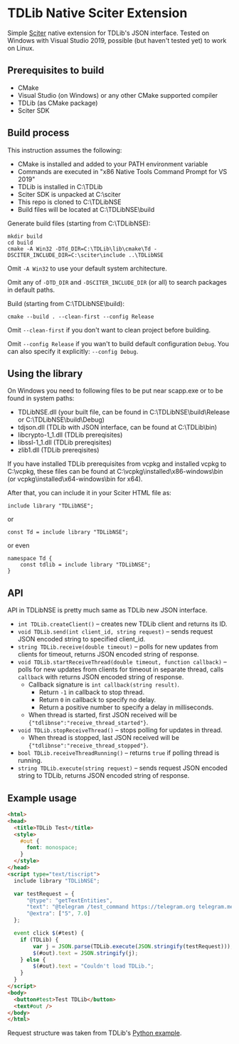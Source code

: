 # TDLib Native Sciter Extension

Simple [Sciter](https://sciter.com) native extension for TDLib's JSON interface. Tested on Windows with Visual Studio 2019, possible (but haven't tested yet) to work on Linux.

## Prerequisites to build

* CMake
* Visual Studio (on Windows) or any other CMake supported compiler
* TDLib (as CMake package)
* Sciter SDK

## Build process

This instruction assumes the following:
* CMake is installed and added to your PATH environment variable
* Commands are executed in "x86 Native Tools Command Prompt for VS 2019"
* TDLib is installed in C:\TDLib
* Sciter SDK is unpacked at C:\sciter
* This repo is cloned to C:\TDLibNSE
* Build files will be located at C:\TDLibNSE\build

Generate build files (starting from C:\TDLibNSE):
```
mkdir build
cd build
cmake -A Win32 -DTd_DIR=C:\TDLib\lib\cmake\Td -DSCITER_INCLUDE_DIR=C:\sciter\include ..\TDLibNSE
```

Omit `-A Win32` to use your default system architecture.

Omit any of `-DTD_DIR` and `-DSCITER_INCLUDE_DIR` (or all) to search packages in default paths.


Build (starting from C:\TDLibNSE\build):
```
cmake --build . --clean-first --config Release
```

Omit `--clean-first` if you don't want to clean project before building.

Omit `--config Release` if you wan't to build default configuration `Debug`. You can also specify it explicitly: `--config Debug`.


## Using the library

On Windows you need to following files to be put near scapp.exe or to be found in system paths:
* TDLibNSE.dll (your built file, can be found in C:\TDLibNSE\build\Release or C:\TDLibNSE\build\Debug)
* tdjson.dll (TDLib with JSON interface, can be found at C:\TDLib\bin)
* libcrypto-1_1.dll (TDLib prereqisites)
* libssl-1_1.dll (TDLib prereqisites)
* zlib1.dll (TDLib prereqisites)

If you have installed TDLib prerequisites from vcpkg and installed vcpkg to C:\vcpkg, these files can be found at C:\vcpkg\installed\x86-windows\bin (or vcpkg\installed\x64-windows\bin for x64).

After that, you can include it in your Sciter HTML file as:
```
include library "TDLibNSE";
```
or
```
const Td = include library "TDLibNSE";
```
or even
```
namespace Td {
	const tdlib = include library "TDLibNSE";
}
```

## API

API in TDLibNSE is pretty much same as TDLib new JSON interface.

* `int TDLib.createClient()` – creates new TDLib client and returns its ID.
* `void TDLib.send(int client_id, string request)` – sends request JSON encoded string to specified client_id.
* `string TDLib.receive(double timeout)` – polls for new updates from clients for timeout, returns JSON encoded string of response.
* `void TDLib.startReceiveThread(double timeout, function callback)` – polls for new updates from clients for timeout in separate thread, calls `callback` with returns JSON encoded string of response.
  * Callback signature is `int callback(string result)`.
    * Return `-1` in callback to stop thread.
    * Return `0` in callback to specify no delay.
    * Return a positive number to specify a delay in milliseconds.
  * When thread is started, first JSON received will be `{"tdlibnse":"receive_thread_started"}`.
* `void TDLib.stopReceiveThread()` – stops polling for updates in thread.
  * When thread is stopped, last JSON received will be `{"tdlibnse":"receive_thread_stopped"}`.
* `bool TDLib.receiveThreadRunning()` – returns `true` if polling thread is running.
* `string TDLib.execute(string request)` – sends request JSON encoded string to TDLib, returns JSON encoded string of response.

## Example usage

```html
<html>
<head>
  <title>TDLib Test</title>
  <style>
    #out {
      font: monospace;
    }
  </style>
</head>
<script type="text/tiscript">
  include library "TDLibNSE";

  var testRequest = {
      "@type": "getTextEntities",
      "text": "@telegram /test_command https://telegram.org telegram.me",
      "@extra": ["5", 7.0]
  };

  event click $(#test) {
    if (TDLib) {
        var j = JSON.parse(TDLib.execute(JSON.stringify(testRequest)));
        $(#out).text = JSON.stringify(j);
    } else {
        $(#out).text = "Couldn't load TDLib.";
    }
  }
</script>
<body>
  <button#test>Test TDLib</button>
  <text#out />
</body>
</html>
```

Request structure was taken from TDLib's [Python example](https://github.com/tdlib/td/blob/master/example/python/tdjson_example.py).
